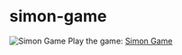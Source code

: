 # simon-game
![Simon Game](http://www.danieljobe.com/simon-game/images/croppedfull.png)
Play the game: [Simon Game](http://danieljobe.com/simon-game)